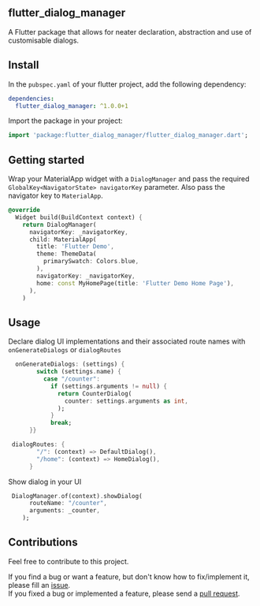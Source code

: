 ## flutter_dialog_manager

A Flutter package that allows for neater declaration, abstraction and use of customisable dialogs.

## Install

In the `pubspec.yaml` of your flutter project, add the following dependency:

```yaml
dependencies:
  flutter_dialog_manager: ^1.0.0+1
```

Import the package in your project:

```dart
import 'package:flutter_dialog_manager/flutter_dialog_manager.dart';
```

## Getting started

Wrap your MaterialApp widget with a `DialogManager`
and pass the required `GlobalKey<NavigatorState> navigatorKey` parameter.
Also pass the navigator key to `MaterialApp`.

```dart
@override
  Widget build(BuildContext context) {
    return DialogManager(
      navigatorKey: _navigatorKey,
      child: MaterialApp(
        title: 'Flutter Demo',
        theme: ThemeData(
          primarySwatch: Colors.blue,
        ),
        navigatorKey: _navigatorKey,
        home: const MyHomePage(title: 'Flutter Demo Home Page'),
      ),
    )
```

## Usage

Declare dialog UI implementations and their associated route names with `onGenerateDialogs` or `dialogRoutes` 

```dart
  onGenerateDialogs: (settings) {
        switch (settings.name) {
          case "/counter":
            if (settings.arguments != null) {
              return CounterDialog(
                counter: settings.arguments as int,
              );
            }
            break;
      }}
```

```dart
 dialogRoutes: {
        "/": (context) => DefaultDialog(),
        "/home": (context) => HomeDialog(),
      }
```

Show dialog in your UI

```dart
 DialogManager.of(context).showDialog(
      routeName: "/counter",
      arguments: _counter,
    );
```

## Contributions

Feel free to contribute to this project.

If you find a bug or want a feature, but don't know how to fix/implement it, please fill an [issue](https://github.com/Crazelu/dialog-manager/issues).  
If you fixed a bug or implemented a feature, please send a [pull request](https://github.com/Crazelu/dialog-manager/pulls).
